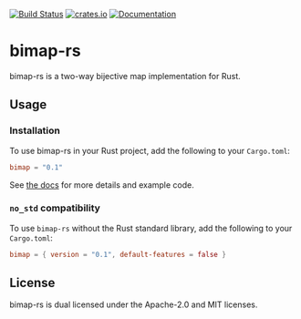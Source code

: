 [![Build Status](https://travis-ci.org/wrieger93/bimap-rs.svg?branch=master)](https://travis-ci.org/wrieger93/bimap-rs)
[![crates.io](https://img.shields.io/crates/v/bimap.svg)](https://crates.io/crates/bimap)
[![Documentation](https://docs.rs/bimap/badge.svg)](https://docs.rs/bimap/)

# bimap-rs

bimap-rs is a two-way bijective map implementation for Rust.

## Usage

### Installation

To use bimap-rs in your Rust project, add the following to your `Cargo.toml`:

```toml
bimap = "0.1"
```

See [the docs](https://docs.rs/bimap/) for more details and example code.

### `no_std` compatibility

To use `bimap-rs` without the Rust standard library, add the following to your `Cargo.toml`:

```toml
bimap = { version = "0.1", default-features = false }
```

## License

bimap-rs is dual licensed under the Apache-2.0 and MIT licenses.
